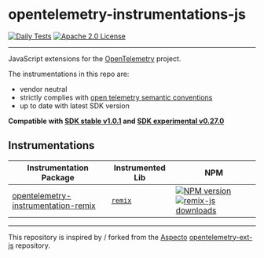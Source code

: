 # opentelemetry-instrumentations-js


[![Daily Tests](https://github.com/justindsmith/opentelemetry-instrumentations-js/actions/workflows/daily-test.yml/badge.svg)](https://github.com/justindsmith/opentelemetry-instrumentations-js/actions/workflows/daily-test.yml)
[![Apache 2.0 License](https://img.shields.io/badge/license-Apache_2.0-green.svg)](https://github.com/justindsmith/opentelemetry-instrumentations-js/blob/master/LICENSE)

---

JavaScript extensions for the [OpenTelemetry](https://opentelemetry.io/) project.

The instrumentations in this repo are:
- vendor neutral
- strictly complies with [open telemetry semantic conventions](https://github.com/open-telemetry/opentelemetry-specification/tree/main/specification/trace/semantic_conventions)
- up to date with latest SDK version

**Compatible with [SDK stable v1.0.1](https://github.com/open-telemetry/opentelemetry-js/releases/tag/stable%2Fv1.0.1) and [SDK experimental v0.27.0](https://github.com/open-telemetry/opentelemetry-js/releases/tag/experimental%2Fv0.27.0)**
## Instrumentations
| Instrumentation Package | Instrumented Lib | NPM |
| --- | --- | --- |
| [opentelemetry-instrumentation-remix](./packages/instrumentation-remix) | [`remix`](https://remix.run/) | [![NPM version](https://img.shields.io/npm/v/opentelemetry-instrumentation-remix.svg)](https://www.npmjs.com/package/opentelemetry-instrumentation-remix) [![remix-js downloads](https://img.shields.io/npm/dm/opentelemetry-instrumentation-remix.svg)]()|



---

This repository is inspired by / forked from the [Aspecto](https://www.aspecto.io) [opentelemetry-ext-js](https://github.com/aspecto-io/opentelemetry-ext-js/) repository.